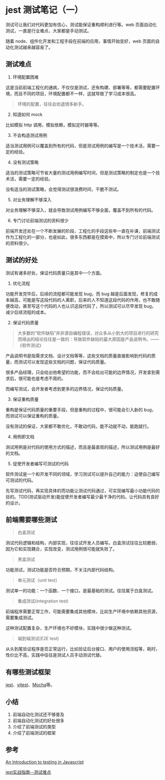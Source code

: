 # jest 测试笔记（一）

测试可让我们对代码更加有信心，测试能保证重构顺利进行等。web 页面自动化测试，一直是行业难点，大家都是手动测试。

随着 node、组件化开发和工程手段在前端的应用，事情开始变好，web 页面的自动化测试越来越容易了。

## 测试难点

1. 环境配置困难

这是当前前端工程化的通病，不仅仅是测试，还有构建、部署等等，都需要配置环境，而且不同的项目，环境配置都不一样，这就导致了学习成本很高。

> 环境的配置，往往会劝退很多新手。

2. 知道如何 mock

比如模拟 http 调用，模拟依赖，模拟定时器等等。

3. 不会构造测试用例

适当测试用例可以覆盖到所有的代码，但是测试用例的编写是一个技术活，需要一定的经验。

4. 没有测试策略

适当的测试策略可节省大量的测试用例编写时间，但是测试策略的制定也是一个技术活，需要一定的经验。

没有适当的测试策略，会觉得测试很浪费时间，干脆不测试。

5. 对业务理解不够深入

对业务理解不够深入，就会导致测试用例编写不够全面，覆盖不到所有的代码。

6. 专门讨论前端测试的资料很少

前端开发还处在一个不断发展的阶段，工程化的手段这些年一直在补课，前端测试作为工程化的一部分，也是如此，很多东西都是在摸索中，所以专门讨论前端测试的资料很少。

## 测试的好处

测试有诸多好处，保证代码质量只是其中一个方面。

1. 优化流程

功能开发完毕后，后续的流程都可能发现 bug，而 bug 越是后面发现，修复的成本越高，可能是写这段代码的人离职，后来的人不知道这段代码的作用，也不敢随便改动，甚至写这个代码的人也认识这段代码了，所以测试可以尽早发现 bug，减少后续流程的成本。

2. 保证代码质量

> 大多数的“软件缺陷”并非源自编程错误，对众多从小到大的项目进行的研究而得出的结论往往是一致的：导致软件缺陷的最大原因是产品说明书。——《软件测试》

产品说明书是指需求文档、设计文档等等，这些文档的质量直接影响到代码的质量，而测试可以发现这些文档的问题，保证代码质量。

很多产品经理，只会给出他希望的功能，而不会给出可能的边界情况，开发拿到需求后，很可能也是考虑不周的。

而编写测试，会开发者考虑到更多的边界情况，保证代码质量。

3. 保证重构质量

重构是保证代码质量的重要手段，但是重构的过程中，很可能会引入新的 bug，而测试可以保证重构的质量。

没有测试的保证，大家都不敢优化，不敢动代码，能不动就不动，能跑就行。

4. 用例即文档

测试用例是对代码的使用方式的描述，而且是最直观的描述，所以测试用例是最好的文档。

5. 促使开发者编写可测试的代码

软件测试是一个和开发不同的领域，学习测试可以提升自己的能力：迫使自己编写可测试的代码。

先写测试代码，再实现具体的而功能让测试代码通过，可实现编写最小功能代码的目的。TDD(测试驱动开发)能促使开发者编写最少最干净的代码，让代码具有良好的设计。

## 前端需要哪些测试

> 白盒测试

测试代码逻辑和结构，内部实现，往往试开发人员编写。白盒测试往往比较脆弱，因为它和实现耦合，实现改变，测试用例很可能就失败了。

> 黑盒测试

功能测试，测试功能是否符合预期，不关注内部代码结构。

> 单元测试（unit test）

测试单一的功能：一个函数、一个接口，是最基础的测试。往往属于白盒测试。

> 集成测试(integration test)

前端程序需要正常工作，可能需要集成其他模块，比如生产环境中依赖其他资源，需要集成测试。

这种测试配置复杂，生产环境也不好模块，实践中很少做这种测试。

> 端到端测试(E2E test)

从头到尾验证程序是否正常运行，比如验证后台接口、用户的使用流程等，耗时，性价比不高，实践中往往是测试人员手动测试代替。

## 有哪些测试框架

[jest](https://jestjs.io/zh-Hans/)、[vitest](https://vitest.dev/)、[Mocha](https://mochajs.org/)等。

## 小结

1. 前端自动化测试还不够普及
2. 前端自动化测试的好处很多
3. 介绍了前端测试的类型
4. 介绍了前端测试的框架

## 参考

[An Introduction to testing in Javascript](https://gabrieltanner.org/blog/testing-introduction)

[jest实战指南--测试难点](https://github.yanhaixiang.com/jest-tutorial/#%E6%B5%8B%E8%AF%95%E9%9A%BE%E7%82%B9)
